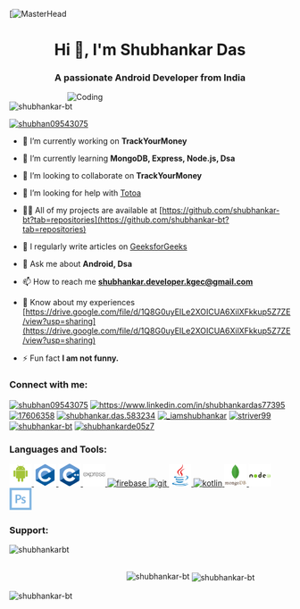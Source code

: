 [![MasterHead](https://user-images.githubusercontent.com/78974094/179299472-4eed3b15-7bbb-4d78-940f-911805046805.png)
<h1 align="center">Hi 👋, I'm Shubhankar Das</h1>
<h3 align="center">A passionate Android Developer from India</h3>
<img align="right" alt="Coding" width="400" src="https://c.tenor.com/2uyENRmiUt0AAAAC/coding.gif"/>


<p align="left"> <img src="https://komarev.com/ghpvc/?username=shubhankar-bt&label=Profile%20views&color=0e75b6&style=flat" alt="shubhankar-bt" /> </p>

<p align="left"> <a href="https://twitter.com/shubhan09543075" target="blank"><img src="https://img.shields.io/twitter/follow/shubhan09543075?logo=twitter&style=for-the-badge" alt="shubhan09543075" /></a> </p>

- 🔭 I’m currently working on **TrackYourMoney**

- 🌱 I’m currently learning **MongoDB, Express, Node.js, Dsa**

- 👯 I’m looking to collaborate on **TrackYourMoney**

- 🤝 I’m looking for help with [Totoa](https://github.com/shubhankar-bt/Totoa)

- 👨‍💻 All of my projects are available at [https://github.com/shubhankar-bt?tab=repositories](https://github.com/shubhankar-bt?tab=repositories)

- 📝 I regularly write articles on [GeeksforGeeks](GeeksforGeeks)

- 💬 Ask me about **Android, Dsa**

- 📫 How to reach me **shubhankar.developer.kgec@gmail.com**

- 📄 Know about my experiences [https://drive.google.com/file/d/1Q8G0uyEILe2XOICUA6XilXFkkup5Z7ZE/view?usp=sharing](https://drive.google.com/file/d/1Q8G0uyEILe2XOICUA6XilXFkkup5Z7ZE/view?usp=sharing)

- ⚡ Fun fact **I am not funny.**

<h3 align="left">Connect with me:</h3>
<p align="left">
<a href="https://twitter.com/shubhan09543075" target="blank"><img align="center" src="https://raw.githubusercontent.com/rahuldkjain/github-profile-readme-generator/master/src/images/icons/Social/twitter.svg" alt="shubhan09543075" height="30" width="40" /></a>
<a href="https://linkedin.com/in/https://www.linkedin.com/in/shubhankardas77395" target="blank"><img align="center" src="https://raw.githubusercontent.com/rahuldkjain/github-profile-readme-generator/master/src/images/icons/Social/linked-in-alt.svg" alt="https://www.linkedin.com/in/shubhankardas77395" height="30" width="40" /></a>
<a href="https://stackoverflow.com/users/17606358" target="blank"><img align="center" src="https://raw.githubusercontent.com/rahuldkjain/github-profile-readme-generator/master/src/images/icons/Social/stack-overflow.svg" alt="17606358" height="30" width="40" /></a>
<a href="https://fb.com/shubhankar.das.583234" target="blank"><img align="center" src="https://raw.githubusercontent.com/rahuldkjain/github-profile-readme-generator/master/src/images/icons/Social/facebook.svg" alt="shubhankar.das.583234" height="30" width="40" /></a>
<a href="https://instagram.com/_iamshubhankar" target="blank"><img align="center" src="https://raw.githubusercontent.com/rahuldkjain/github-profile-readme-generator/master/src/images/icons/Social/instagram.svg" alt="_iamshubhankar" height="30" width="40" /></a>
<a href="https://www.codechef.com/users/striver99" target="blank"><img align="center" src="https://cdn.jsdelivr.net/npm/simple-icons@3.1.0/icons/codechef.svg" alt="striver99" height="30" width="40" /></a>
<a href="https://www.leetcode.com/shubhankar-bt" target="blank"><img align="center" src="https://raw.githubusercontent.com/rahuldkjain/github-profile-readme-generator/master/src/images/icons/Social/leet-code.svg" alt="shubhankar-bt" height="30" width="40" /></a>
<a href="https://auth.geeksforgeeks.org/user/shubhankarde05z7" target="blank"><img align="center" src="https://raw.githubusercontent.com/rahuldkjain/github-profile-readme-generator/master/src/images/icons/Social/geeks-for-geeks.svg" alt="shubhankarde05z7" height="30" width="40" /></a>
</p>

<h3 align="left">Languages and Tools:</h3>
<p align="left"> <a href="https://developer.android.com" target="_blank" rel="noreferrer"> <img src="https://raw.githubusercontent.com/devicons/devicon/master/icons/android/android-original-wordmark.svg" alt="android" width="40" height="40"/> </a> <a href="https://www.cprogramming.com/" target="_blank" rel="noreferrer"> <img src="https://raw.githubusercontent.com/devicons/devicon/master/icons/c/c-original.svg" alt="c" width="40" height="40"/> </a> <a href="https://www.w3schools.com/cpp/" target="_blank" rel="noreferrer"> <img src="https://raw.githubusercontent.com/devicons/devicon/master/icons/cplusplus/cplusplus-original.svg" alt="cplusplus" width="40" height="40"/> </a> <a href="https://expressjs.com" target="_blank" rel="noreferrer"> <img src="https://raw.githubusercontent.com/devicons/devicon/master/icons/express/express-original-wordmark.svg" alt="express" width="40" height="40"/> </a> <a href="https://firebase.google.com/" target="_blank" rel="noreferrer"> <img src="https://www.vectorlogo.zone/logos/firebase/firebase-icon.svg" alt="firebase" width="40" height="40"/> </a> <a href="https://git-scm.com/" target="_blank" rel="noreferrer"> <img src="https://www.vectorlogo.zone/logos/git-scm/git-scm-icon.svg" alt="git" width="40" height="40"/> </a> <a href="https://www.java.com" target="_blank" rel="noreferrer"> <img src="https://raw.githubusercontent.com/devicons/devicon/master/icons/java/java-original.svg" alt="java" width="40" height="40"/> </a> <a href="https://kotlinlang.org" target="_blank" rel="noreferrer"> <img src="https://www.vectorlogo.zone/logos/kotlinlang/kotlinlang-icon.svg" alt="kotlin" width="40" height="40"/> </a> <a href="https://www.mongodb.com/" target="_blank" rel="noreferrer"> <img src="https://raw.githubusercontent.com/devicons/devicon/master/icons/mongodb/mongodb-original-wordmark.svg" alt="mongodb" width="40" height="40"/> </a> <a href="https://nodejs.org" target="_blank" rel="noreferrer"> <img src="https://raw.githubusercontent.com/devicons/devicon/master/icons/nodejs/nodejs-original-wordmark.svg" alt="nodejs" width="40" height="40"/> </a> <a href="https://www.photoshop.com/en" target="_blank" rel="noreferrer"> <img src="https://raw.githubusercontent.com/devicons/devicon/master/icons/photoshop/photoshop-line.svg" alt="photoshop" width="40" height="40"/> </a> </p>

<h3 align="left">Support:</h3>
<p><a href="https://www.buymeacoffee.com/shubhankarbt"> <img align="left" src="https://cdn.buymeacoffee.com/buttons/v2/default-yellow.png" height="50" width="210" alt="shubhankarbt" /></a></p><br><br>

<p><img align="left" src="https://github-readme-stats.vercel.app/api/top-langs?username=shubhankar-bt&show_icons=true&locale=en&layout=compact" alt="shubhankar-bt" /></p>


<p>&nbsp;<img align="center" src="https://github-readme-stats.vercel.app/api?username=shubhankar-bt&show_icons=true&locale=en" alt="shubhankar-bt" /></p>


<p><img align="center" src="https://github-readme-streak-stats.herokuapp.com/?user=shubhankar-bt&" alt="shubhankar-bt" /></p>
